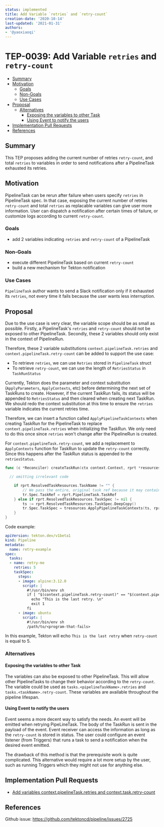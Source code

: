 ```yaml
---
status: implemented
title: Add Variable `retries` and `retry-count`
creation-date: '2020-10-14'
last-updated: '2021-01-31'
authors:
- '@yaoxiaoqi'
---
```


# TEP-0039: Add Variable `retries` and `retry-count`

<!-- toc -->
- [Summary](#summary)
- [Motivation](#motivation)
  - [Goals](#goals)
  - [Non-Goals](#non-goals)
  - [Use Cases](#use-cases)
- [Proposal](#proposal)
  - [Alternatives](#alternatives)
    - [Exposing the variables to other Task](#exposing-the-variables-to-other-task)
    - [Using Event to notify the users](#using-event-to-notify-the-users)
- [Implementation Pull Requests](#implementation-pull-requests)
- [References](#references)
<!-- /toc -->

## Summary

This TEP proposes adding the current number of retries `retry-count`, and total
`retries` to variables in order to send notifications after a PipelineTask
exhausted its retries.

## Motivation

PipelineTask can be rerun after failure when users specify `retries` in
PipelineTask spec. In that case, exposing the current number of retries
`retry-count` and total `retries` as replacable variables can give user more
information. User can dispatch a notification after certain times of failure, or
customize logs according to current `retry-count`.

### Goals

- add 2 variables indicating `retries` and `retry-count` of a PipelineTask

### Non-Goals

- execute different PipelineTask based on current `retry-count`
- build a new mechanism for Tekton notification

### Use Cases

`PipelineTask` author wants to send a Slack notification only if it exhausted
its `retries`, not every time it fails because the user wants less interruption.

## Proposal

Due to the use case is very clear, the variable scope should be as small as
possible. Firstly, a PipelineTask's `retries` and `retry-count` should not be
exposed to other PipelineTask. Secondly, these 2 variables should only exist in
the context of PipelineRun.

Therefore, these 2 variable substitutions `context.pipelineTask.retries` and
`context.pipelineTask.retry-count` can be added to support the use case:

- To retrieve `retries`, we can use `Retries` stored in `PipelineTask` struct
- To retrieve `retry-count`, we can use the length of `RetriesStatus` in
   `TaskRunStatus`

Currently, Tekton does the parameter and context substitution
(`ApplyParameters`, `ApplyContexts`, etc) before determining the next set of
TaskRuns to create. However, if the current TaskRun fails, its status will be
appended to `RetriesStatus` and then cleared when creating next TaskRun. We
should redo the context substitution at this time to ensure the `retries`
variable indicates the current retries time.

Therefore, we can insert a function called `ApplyPipelineTaskContexts` when
creating TaskRun for the PipelineTask to replace `context.pipelineTask.retries`
when initializing the TaskRun. We only need to do this once since `retries`
won't change after the PipelineRun is created.

For `context.pipelineTask.retry-count`, we add a replacement to `ApplyContexts`
function for TaskRun to update the `retry-count` correctly. Since this happens
after the TaskRun status is appended to the `retriesStatus`.

```go
func (c *Reconciler) createTaskRun(ctx context.Context, rprt *resources.ResolvedPipelineRunTask, pr *v1beta1.PipelineRun, storageBasePath string) (*v1beta1.TaskRun, error) {

  // omitting irrelevant code

	if rprt.ResolvedTaskResources.TaskName != "" {
		// We pass the entire, original task ref because it may contain additional references like a Bundle url.
		tr.Spec.TaskRef = rprt.PipelineTask.TaskRef
	} else if rprt.ResolvedTaskResources.TaskSpec != nil {
		ts := rprt.ResolvedTaskResources.TaskSpec.DeepCopy()
		tr.Spec.TaskSpec = tresources.ApplyPipelineTaskContexts(ts, rprt.ResolvedTaskResources, tr)
	}
}
```

Code example:

```yaml
apiVersion: tekton.dev/v1beta1
kind: Pipeline
metadata:
  name: retry-example
spec:
  tasks:
  - name: retry-me
    retries: 5
    taskSpec:
      steps:
      - image: alpine:3.12.0
        script: |
          #!/usr/bin/env sh
          if [ "$(context.pipelineTask.retry-count)" == "$(context.pipelineTask.retries)" ]; then
            echo "This is the last retry. \n"
            exit 1
          fi
      - image: ubuntu
        script: |
          #!/usr/bin/env sh
          /path/to/<program-that-fails>
```

In this example, Tekton will echo `This is the last retry` when `retry-count` is
equal to 5.

### Alternatives

#### Exposing the variables to other Task

The variables can also be exposed to other PipelineTask. This will allow other
PipelineTasks to change their behavior according to the `retry-count`. The
variable could be used as `tasks.<pipelineTaskName>.retries` and
`tasks.<taskName>.retry-count`. These variables are available throughout the
pipeline lifespan.

#### Using Event to notify the users

Event seems a more decent way to satisfy the needs. An event will be emitted
when retrying PipeLineTask. The body of the TaskRun is sent in the payload of
the event. Event receiver can access the information as long as the
`retry-count` is stored in status. The user could configure an event listener
(from Triggers) that runs a task to send a notification when the desired event
emitted.

The drawback of this method is that the prerequisite work is quite complicated.
This alternative would require a lot more setup by the user, such as running
Triggers which they might not use for anything else.

## Implementation Pull Requests

- [Add variables context.pipelineTask.retries and context.task.retry-count](https://github.com/tektoncd/pipeline/pull/3770)

## References

Github issue: <https://github.com/tektoncd/pipeline/issues/2725>
